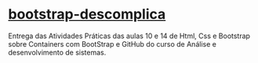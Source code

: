 # <a href="https://yagomonteiroo.github.io/bootstrap-descomplica/" target="_blank">bootstrap-descomplica</a>
Entrega das ​Atividades Práticas das aulas 10 e 14 de Html, Css e Bootstrap sobre Containers com BootStrap e GitHub do curso de Análise e desenvolvimento de sistemas.

